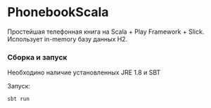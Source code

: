 # PhonebookScala

Простейшая телефонная книга на Scala + Play Framework + Slick.
Использует in-memory базу данных H2.

### Сборка и запуск

Необходино наличие установленных JRE 1.8 и SBT

Запуск:

```
sbt run
```
